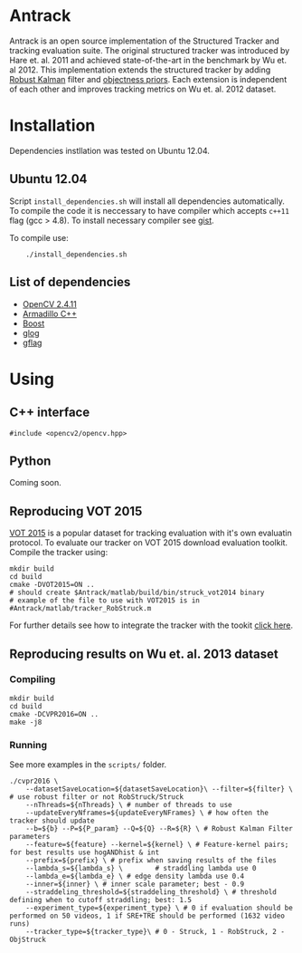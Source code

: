 # Antrack
Antrack is an open source implementation of the Structured Tracker and tracking evaluation suite. The original structured tracker was introduced by Hare et. al. 2011 and achieved state-of-the-art in the benchmark by Wu et. al 2012. This implementation extends the structured tracker by adding [Robust Kalman](http://my.fit.edu/~ibogun2010/Projects/Robust_tracking_by_detection/index.html) filter and [objectness priors](http://my.fit.edu/~ibogun2010/Projects/Object_aware_tracking/index.html). Each extension is independent of each other and improves tracking metrics on Wu et. al. 2012 dataset.

# Installation
Dependencies instllation was tested on Ubuntu 12.04.
## Ubuntu 12.04
Script ``install_dependencies.sh`` will install all dependencies automatically. To compile the code it is neccessary to have compiler which
 accepts ``c++11`` flag (gcc > 4.8). To install necessary compiler see [gist](https://gist.github.com/ibogun/ec0a4005c25df57a1b9d).

To compile use:

        ./install_dependencies.sh
## List of dependencies
* [OpenCV 2.4.11](http://opencv.org/)
* [Armadillo C++](http://arma.sourceforge.net/)
* [Boost](http://www.boost.org/)
* [glog](https://github.com/google/glogg)
* [gflag](https://github.com/gflags/gflags)


# Using
## C++ interface
    #include <opencv2/opencv.hpp>  

## Python
Coming soon.

## Reproducing VOT 2015
[VOT 2015](http://www.votchallenge.net/vot2015/dataset.html) is a popular dataset for tracking evaluation with it's own evaluatin protocol. To evaluate our tracker on VOT 2015 download evaluation toolkit. Compile the tracker using:

    mkdir build
    cd build
    cmake -DVOT2015=ON ..
    # should create $Antrack/matlab/build/bin/struck_vot2014 binary
    # example of the file to use with VOT2015 is in #Antrack/matlab/tracker_RobStruck.m

For further details see how to integrate the tracker with the tookit [click here](http://www.votchallenge.net/howto/integration.html).
## Reproducing results on Wu et. al. 2013 dataset

### Compiling
    mkdir build
    cd build
    cmake -DCVPR2016=ON ..
    make -j8

### Running

See more examples in the ``scripts/`` folder.

    ./cvpr2016 \        
        --datasetSaveLocation=${datasetSaveLocation}\ --filter=${filter} \ # use robust filter or not RobStruck/Struck
        --nThreads=${nThreads} \ # number of threads to use
        --updateEveryNframes=${updateEveryNFrames} \ # how often the tracker should update
        --b=${b} --P=${P_param} --Q=${Q} --R=${R} \ # Robust Kalman Filter parameters
        --feature=${feature} --kernel=${kernel} \ # Feature-kernel pairs; for best results use hogANDhist & int
        --prefix=${prefix} \ # prefix when saving results of the files
        --lambda_s=${lambda_s} \        # straddling lambda use 0
        --lambda_e=${lambda_e} \ # edge density lambda use 0.4
        --inner=${inner} \ # inner scale parameter; best - 0.9
        --straddeling_threshold=${straddeling_threshold} \ # threshold defining when to cutoff straddling; best: 1.5
        --experiment_type=${experiment_type} \ # 0 if evaluation should be performed on 50 videos, 1 if SRE+TRE should be performed (1632 video runs)
        --tracker_type=${tracker_type}\ # 0 - Struck, 1 - RobStruck, 2 - ObjStruck
